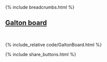 {% include breadcrumbs.html %}

## [Galton board](https://en.wikipedia.org/wiki/Galton_board)
<div class="header_line"><br/></div>

<p style="clear: both;"></p>

{% include_relative code/GaltonBoard.html %}

<p style="clear: both;"></p>

{% include share_buttons.html %}
